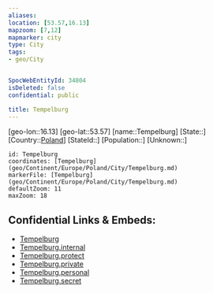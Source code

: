 ```yaml
---
aliases: 
location: [53.57,16.13]
mapzoom: [7,12] 
mapmarker: city 
type: City
tags:
- geo/City


SpocWebEntityId: 34804
isDeleted: false
confidential: public

title: Tempelburg
---
```

[geo-lon::16.13]
[geo-lat::53.57]
[name::Tempelburg]
[State::]
[Country::[Poland](geo/Continent/Europe/Poland.md)]
[StateId::]
[Population::]
[Unknown::]


```leaflet
id: Tempelburg
coordinates: [Tempelburg](geo/Continent/Europe/Poland/City/Tempelburg.md)
markerFile: [Tempelburg](geo/Continent/Europe/Poland/City/Tempelburg.md)
defaultZoom: 11 
maxZoom: 18
```


## Confidential Links & Embeds: 
- [Tempelburg](../../../../../../_public/geo/Continent/Europe/Poland/City/Tempelburg.md) 
- [Tempelburg.internal](../../../../../../_internal/geo/Continent/Europe/Poland/City/Tempelburg.internal.md) 
- [Tempelburg.protect](../../../../../../_protect/geo/Continent/Europe/Poland/City/Tempelburg.protect.md) 
- [Tempelburg.private](../../../../../../_private/geo/Continent/Europe/Poland/City/Tempelburg.private.md) 
- [Tempelburg.personal](../../../../../../_personal/geo/Continent/Europe/Poland/City/Tempelburg.personal.md) 
- [Tempelburg.secret](../../../../../../_secret/geo/Continent/Europe/Poland/City/Tempelburg.secret.md) 
